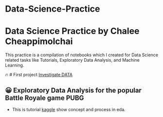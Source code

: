 # Data-Science-Practice
# Data Science Practice by Chalee Cheappimolchai

This practice is a compilation of notebooks which I created for Data Science related tasks like Tutorials, Exploratory Data Analysis, and Machine Learning.

🔥 # First project [Investigate DATA](https://github.com/chaleedata/Investigate-Gun-dataset) 


 ## 😀 Exploratory Data Analysis for the popular Battle Royale game PUBG
- This is tutorial [kaggle](https://www.kaggle.com/chaleecheappimolchai/the-art-of-eda) show concept and process in eda.





